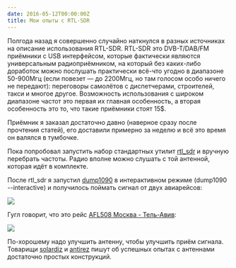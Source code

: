 ```yaml
---
date: 2016-05-12T00:00:00Z
title: Мои опыты с RTL-SDR
---
```


Полгода назад я совершенно случайно наткнулся в разных источниках на описание
использования RTL-SDR. RTL-SDR это DVB-T/DAB/FM приёмники с USB интерфейсом,
которые фактически являются универсальным радиоприёмником, на который без
каких-либо доработок можно послушать практически всё-что угодно в диапазоне
50-900Мгц (если повезет — до 2200Мгц, но там голосом особо ничего не передают):
переговоры самолётов с диспетчерами, строителей, такси и многое другое.
Возможность использования с широком диапазоне частот это первая их главная
особенность, а вторая особенность это то, что такие приёмники стоят 15$.

Приёмник я заказал достаточно давно (наверное сразу после прочтения статей),
его доставили примерно за неделю и всё это время он валялся в тумбочке.

Пока попробовал запустить набор стандартных утилит
[rtl_sdr](http://sdr.osmocom.org/trac/wiki/rtl-sdr) и вручную перебрать частоты.
Радио вполне можно слушать с той антенной, которая идёт в комплекте.

После rtl_sdr я запустил [dump1090](https://github.com/antirez/dump1090)
в интерактивном режиме (dump1090 --interactive) и получилось поймать сигнал от двух авиарейсов:

<img src="/images/dump1090-screenshot.png">

Гугл говорит, что это рейс [AFL508 Москва - Тель-Авив](https://ru.flightaware.com/live/flight/AFL508):

<img src="/images/AFL508.png">

По-хорошему надо улучшить антенну, чтобы улучшить приём сигнала. Товарищи
[solardiz](http://openwall.info/wiki/people/solar/ADS-B) и
[antirez](http://antirez.com/news/46) пишут об успешных опытах с антеннами
достаточно простых конструкций.
